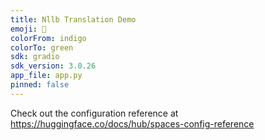 ```yaml
---
title: Nllb Translation Demo
emoji: 👀
colorFrom: indigo
colorTo: green
sdk: gradio
sdk_version: 3.0.26
app_file: app.py
pinned: false
---
```


Check out the configuration reference at https://huggingface.co/docs/hub/spaces-config-reference
